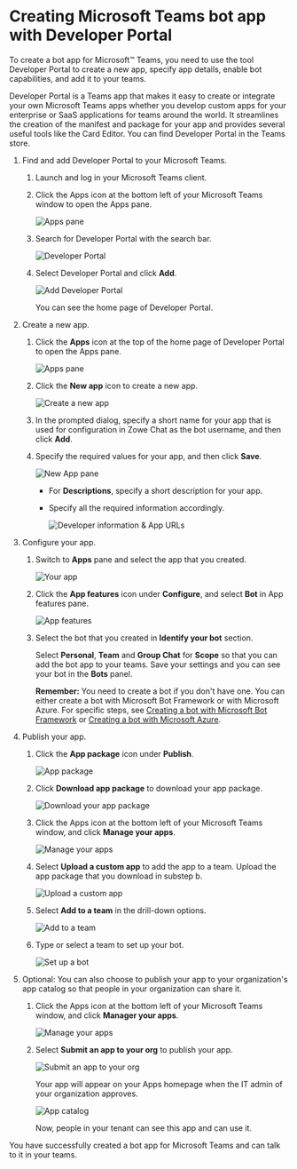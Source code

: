 # Creating Microsoft Teams bot app with Developer Portal

To create a bot app for Microsoft™ Teams, you need to use the tool Developer Portal to create a new app, specify app details, enable bot capabilities, and add it to your teams.

Developer Portal is a Teams app that makes it easy to create or integrate your own Microsoft Teams apps whether you develop custom apps for your enterprise or SaaS applications for teams around the world. It streamlines the creation of the manifest and package for your app and provides several useful tools like the Card Editor. You can find Developer Portal in the Teams store.

1.  Find and add Developer Portal to your Microsoft Teams.

    1.  Launch and log in your Microsoft Teams client.

    2.  Click the Apps icon at the bottom left of your Microsoft Teams window to open the Apps pane.

        ![Apps pane](pathname:///v2.6.x/images/zowe-chat/teams_app_panel2.png)

    3.  Search for Developer Portal with the search bar.

        ![Developer Portal](pathname:///v2.6.x/images/zowe-chat/teams_developer_protal.png)

    4.  Select Developer Portal and click **Add**.

        ![Add Developer Portal](pathname:///v2.6.x/images/zowe-chat/teams_app_add2.png)

        You can see the home page of Developer Portal.

2.  Create a new app.

    1.  Click the **Apps** icon at the top of the home page of Developer Portal to open the Apps pane.

        ![Apps pane](pathname:///v2.6.x/images/zowe-chat/teams_app_pane.png)

    2.  Click the **New app** icon to create a new app.

        ![Create a new app](pathname:///v2.6.x/images/zowe-chat/teams_create_app.png)

    3.  In the prompted dialog, specify a short name for your app that is used for configuration in Zowe Chat as the bot username, and then click **Add**.

    4.  Specify the required values for your app, and then click **Save**.

        ![New App pane](pathname:///v2.6.x/images/zowe-chat/new_app_panel2.png)

        - For **Descriptions**, specify a short description for your app.

        - Specify all the required information accordingly.

          ![Developer information & App URLs](pathname:///v2.6.x/images/zowe-chat/teams_information.png)

3.  Configure your app.

    1.  Switch to **Apps** pane and select the app that you created.

        ![Your app](pathname:///v2.6.x/images/zowe-chat/teams_app_select.png)

    2.  Click the **App features** icon under **Configure**, and select **Bot** in App features pane.

        ![App features](pathname:///v2.6.x/images/zowe-chat/app_features.png)

    3.  Select the bot that you created in **Identify your bot** section.

        Select **Personal**, **Team** and **Group Chat** for **Scope** so that you can add the bot app to your teams. Save your settings and you can see your bot in the **Bots** panel.

        **Remember:** You need to create a bot if you don't have one. You can either create a bot with Microsoft Bot Framework or with Microsoft Azure. For specific steps, see [Creating a bot with Microsoft Bot Framework](chat_prerequisite_teams_create_bot_framework.md) or [Creating a bot with Microsoft Azure](chat_prerequisite_teams_create_bot_azure.md).

4.  Publish your app.

    1.  Click the **App package** icon under **Publish**.

        ![App package](pathname:///v2.6.x/images/zowe-chat/teams_app_package.png)

    2.  Click **Download app package** to download your app package.

        ![Download your app package](pathname:///v2.6.x/images/zowe-chat/teams_download_app_package.png)

    3.  Click the Apps icon at the bottom left of your Microsoft Teams window, and click **Manage your apps**.

        ![Manage your apps](pathname:///v2.6.x/images/zowe-chat/teams_manage_your_apps.png)

    4.  Select **Upload a custom app** to add the app to a team. Upload the app package that you download in substep b.

        ![Upload a custom app](pathname:///v2.6.x/images/zowe-chat/teams_upload_custom_app.png)

    5.  Select **Add to a team** in the drill-down options.

        ![Add to a team](pathname:///v2.6.x/images/zowe-chat/teams_add_team.png)

    6.  Type or select a team to set up your bot.

        ![Set up a bot](pathname:///v2.6.x/images/zowe-chat/teams_setup_bot.png)

5.  Optional: You can also choose to publish your app to your organization's app catalog so that people in your organization can share it.

    1.  Click the Apps icon at the bottom left of your Microsoft Teams window, and click **Manager your apps**.

        ![Manage your apps](pathname:///v2.6.x/images/zowe-chat/teams_manage_your_apps.png)

    2.  Select **Submit an app to your org** to publish your app.

        ![Submit an app to your org](pathname:///v2.6.x/images/zowe-chat/teams_submit_org.png)

        Your app will appear on your Apps homepage when the IT admin of your organization approves.

        ![App catalog](pathname:///v2.6.x/images/zowe-chat/teams_app_catalog.png)

        Now, people in your tenant can see this app and can use it.


You have successfully created a bot app for Microsoft Teams and can talk to it in your teams.
